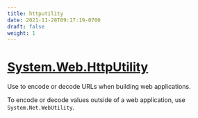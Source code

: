 ```yaml
---
title: httputility
date: 2021-11-28T09:17:19-0700
draft: false
weight: 1
---
```


# [System.Web.HttpUtility](https://docs.microsoft.com/en-us/dotnet/api/system.web.httputility?view=net-6.0)
Use to encode or decode URLs when building web applications.

To encode or decode values outside of a web application, use `System.Net.WebUtility`.
